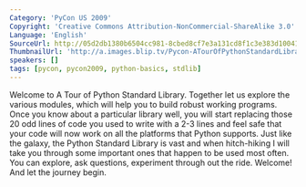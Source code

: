 ```yaml
---
Category: 'PyCon US 2009'
Copyright: 'Creative Commons Attribution-NonCommercial-ShareAlike 3.0'
Language: 'English'
SourceUrl: http://05d2db1380b6504cc981-8cbed8cf7e3a131cd8f1c3e383d10041.r93.cf2.rackcdn.com/pycon-us-2009/170_a-tour-of-python-standard-library-2-of-3.mp4
ThumbnailUrl: 'http://a.images.blip.tv/Pycon-ATourOfPythonStandardLibraryPart002810-659.jpg'
speakers: []
tags: [pycon, pycon2009, python-basics, stdlib]
---
```

  
Welcome to A Tour of Python Standard Library. Together let us explore the
various modules, which will help you to build robust working programs. Once
you know about a particular library well, you will start replacing those 20
odd lines of code you used to write with a 2-3 lines and feel safe that your
code will now work on all the platforms that Python supports. Just like the
galaxy, the Python Standard Library is vast and when hitch-hiking I will take
you through some important ones that happen to be used most often. You can
explore, ask questions, experiment through out the ride. Welcome! And let the
journey begin.

